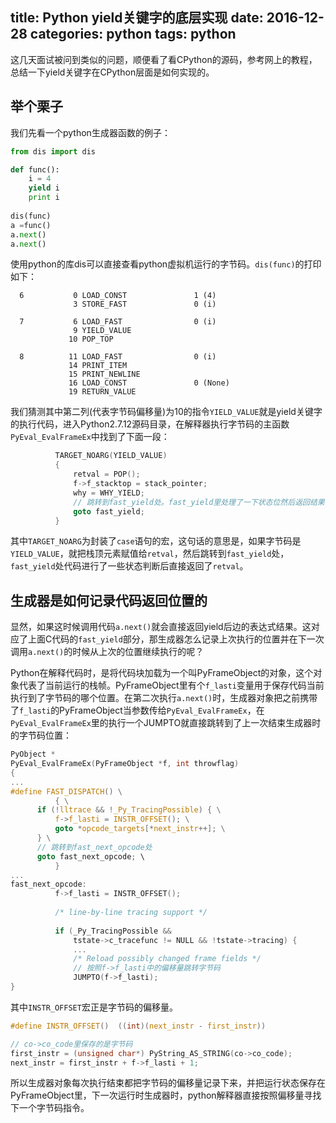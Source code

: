 
title:  Python yield关键字的底层实现
date: 2016-12-28
categories: python
tags: python
---

这几天面试被问到类似的问题，顺便看了看CPython的源码，参考网上的教程，总结一下yield关键字在CPython层面是如何实现的。

<!--more-->

## 举个栗子

我们先看一个python生成器函数的例子：

```python
from dis import dis

def func():
    i = 4
    yield i
    print i
    
dis(func)
a =func()
a.next()
a.next()
```
使用python的库dis可以直接查看python虚拟机运行的字节码。`dis(func)`的打印如下：

```
  6           0 LOAD_CONST               1 (4)
              3 STORE_FAST               0 (i)

  7           6 LOAD_FAST                0 (i)
              9 YIELD_VALUE         
             10 POP_TOP             

  8          11 LOAD_FAST                0 (i)
             14 PRINT_ITEM          
             15 PRINT_NEWLINE       
             16 LOAD_CONST               0 (None)
             19 RETURN_VALUE      
```
我们猜测其中第二列(代表字节码偏移量)为10的指令`YIELD_VALUE`就是yield关键字的执行代码，进入Python2.7.12源码目录，在解释器执行字节码的主函数`PyEval_EvalFrameEx`中找到了下面一段：


```c
          TARGET_NOARG(YIELD_VALUE)
          {
              retval = POP();
              f->f_stacktop = stack_pointer;
              why = WHY_YIELD;
              // 跳转到fast_yield处。fast_yield里处理了一下状态位然后返回结果
              goto fast_yield;
          }
```

其中`TARGET_NOARG`为封装了`case`语句的宏，这句话的意思是，如果字节码是`YIELD_VALUE`，就把栈顶元素赋值给`retval`，然后跳转到`fast_yield`处，`fast_yield`处代码进行了一些状态判断后直接返回了`retval`。

## 生成器是如何记录代码返回位置的

显然，如果这时候调用代码`a.next()`就会直接返回yield后边的表达式结果。这对应了上面C代码的`fast_yield`部分，那生成器怎么记录上次执行的位置并在下一次调用`a.next()`的时候从上次的位置继续执行的呢？

Python在解释代码时，是将代码块加载为一个叫PyFrameObject的对象，这个对象代表了当前运行的栈帧。PyFrameObject里有个`f_lasti`变量用于保存代码当前执行到了字节码的哪个位置。在第二次执行`a.next()`时，生成器对象把之前携带了`f_lasti`的PyFrameObject当参数传给`PyEval_EvalFrameEx`，在`PyEval_EvalFrameEx`里的执行一个JUMPTO就直接跳转到了上一次结束生成器时的字节码位置：

```c
PyObject *
PyEval_EvalFrameEx(PyFrameObject *f, int throwflag)
{
...
#define FAST_DISPATCH() \
          { \
      if (!lltrace && !_Py_TracingPossible) { \
          f->f_lasti = INSTR_OFFSET(); \
          goto *opcode_targets[*next_instr++]; \
      } \
      // 跳转到fast_next_opcode处
      goto fast_next_opcode; \
          }
...
fast_next_opcode:
          f->f_lasti = INSTR_OFFSET();
  
          /* line-by-line tracing support */
  
          if (_Py_TracingPossible &&
              tstate->c_tracefunc != NULL && !tstate->tracing) {
              ...
              /* Reload possibly changed frame fields */
              // 按照f->f_lasti中的偏移量跳转字节码
              JUMPTO(f->f_lasti);
}
```

其中`INSTR_OFFSET`宏正是字节码的偏移量。

```c
#define INSTR_OFFSET()  ((int)(next_instr - first_instr))

// co->co_code里保存的是字节码
first_instr = (unsigned char*) PyString_AS_STRING(co->co_code);
next_instr = first_instr + f->f_lasti + 1;
```

所以生成器对象每次执行结束都把字节码的偏移量记录下来，并把运行状态保存在PyFrameObject里，下一次运行时生成器时，python解释器直接按照偏移量寻找下一个字节码指令。

